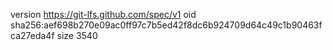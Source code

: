 version https://git-lfs.github.com/spec/v1
oid sha256:aef698b270e09ac0ff97c7b5ed42f8dc6b924709d64c49c1b90463fca27eda4f
size 3540
